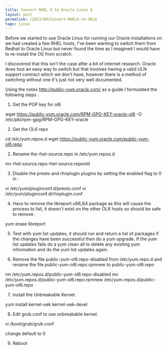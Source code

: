 ```yaml
---
title: Convert RHEL 6 to Oracle Linux 6
layout: post
permalink: /2013/09/Convert-RHEL6-to-OEL6
tags: Linux
---
```


Before we started to use Oracle Linux for running our Oracle installations on we had created a few RHEL hosts, I've been wanting to switch them from Redhat to Oracle Linux but never found the time as I imagined I would have to re-install the OS from scratch.

I discovered that this isn't the case after a bit of internet research. Oracle does tout an easy way to switch but that involves having a valid ULN support contract which we don't have, however there is a method of switching without one it's just not very well documented.

Using the notes http://public-yum.oracle.com/ as a guide I formulated the following steps :

1. Get the PGP key for ol6

wget https://public-yum.oracle.com/RPM-GPG-KEY-oracle-ol6 -O /etc/pki/rpm-gpg/RPM-GPG-KEY-oracle

2. Get the OL6 repo

cd /etc/yum.repos.d
wget https://public-yum.oracle.com/public-yum-ol6.repo

2. Rename the rhel-source.repo in /etc/yum.repos.d

mv rhel-source.repo rhel-source.repoold

3. Disable the presto and rhnplugin plugins by setting the enabled flag to 0 in :

vi /etc/yum/pluginconf.d/presto.conf
vi /etc/yum/pluginconf.d/rhnplugin.conf

4. Have to remove the libreport.x86_64 package as this will cause the process to fail, it doesn't exist on the other  OL6 hosts so should be safe to remove.

yum erase libreport

5. Test with yum list updates, it should run and return a list of packages if the changes have been successful then do a yum upgrade. If the yum list updates fails do a yum clean all to delete any existing yum information and do the yum list updates again.

6. Remove the file public-yum-ol6.repo-disabled from /etc/yum.repo.d and rename the file public-yum-ol6.repo.rpmnew to public-yum-ol6.repo

rm /etc/yum.repos.d/public-yum-ol6.repo-disabled
mv /etc/yum.repos.d/public-yum-ol6.repo.rpmnew /etc/yum.repos.d/public-yum-ol6.repo

7. Install the Unbreakable Kernel.

yum install kernel-uek kernel-uek-devel

8. Edit grub.conf to use unbreakable kernel.

vi /boot/grub/grub.conf

change default to 0

9. Reboot